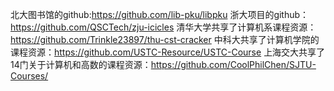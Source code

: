 北大图书馆的github:https://github.com/lib-pku/libpku
浙大项目的github：https://github.com/QSCTech/zju-icicles
清华大学共享了计算机系课程资源：https://github.com/Trinkle23897/thu-cst-cracker
中科大共享了计算机学院的课程资源：https://github.com/USTC-Resource/USTC-Course
上海交大共享了14门关于计算机和高数的课程资源：https://github.com/CoolPhilChen/SJTU-Courses/
